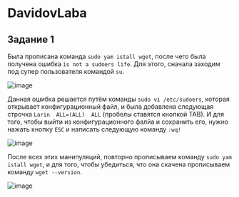 # DavidovLaba
## Задание 1 ##
Была прописана команда `sudo yam istall wget`, после чего была получена ошибка `is not a sudoers life`.
Для этого, сначала заходим под супер пользователя командой `su`.

![image](https://github.com/user-attachments/assets/c363c8b5-4aee-4d9b-a664-0fcc9f36602e)

Данная ошибка решается путём команды `sudo vi /etc/sudoers`, которая открывает конфигурационный файл, и была добавлена следующая строчка `Larin  ALL=(ALL)  ALL` (пробелы ставятся кнопкой TAB). И для того, чтобы выйти из конфигурационного фалйа и сохранить его, нужно нажать кнопку `ESC` и написать следующую команду `:wq!`

![image](https://github.com/user-attachments/assets/a037c29a-83c4-42f0-88af-62bbbb916a9b)

После всех этих манипуляций, повторно прописываем команду `sudo yam istall wget`, и для того, чтобы убедиться, что она скачена прописываем команду `wget --version`.

![image](https://github.com/user-attachments/assets/7569a52a-cd2b-4673-8fbe-5a6c7cf93c4b)
